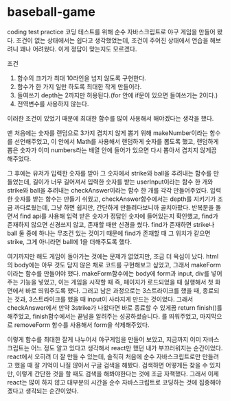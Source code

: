 # baseball-game
coding test practice
코딩 테스트를 위해 순수 자바스크립트로 야구 게임을 만들어 봤다.
조건이 없는 상태에서는 쉽다고 생각했었는데, 조건이 주어진 상태에서 연습을 해보려니 꽤나 어려웠다. 이게 정답이 맞는지도 모르겠다.

조건
1. 함수의 크기가 최대 10라인을 넘지 않도록 구현한다.
2. 함수가 한 가지 일만 하도록 최대한 작게 만들어라.
3. 들여쓰기 depth는 2까지만 허용된다.(for 안에 if문이 있으면 들여쓰기는 2이다.)
4. 전역변수를 사용하지 않는다.

이러한 조건이 있었기 때문에 최대한 함수를 많이 사용해서 해야겠다는 생각을 했다.

맨 처음에는 숫자를 랜덤으로 3가지 겹치지 않게 뽑기 위해 makeNumber이라는 함수를 선언해주었고, 이 안에서 Math를 사용해서 랜덤하게 숫자를 뽑도록 했고,
랜덤하게 뽑은 숫자가 이미 numbers라는 배열 안에 들어가 있으면 다시 뽑아서 겹치지 않게끔 해주었다.

그 후에는 유저가 입력한 숫자를 받아 그 숫자에서 strike와 ball을 추려내는 함수를 만들었는데, 길이가 너무 길어져서 
입력한 숫자를 받는 userInput이라는 함수 한 개와 strike와 ball을 추려내는 checkAnswer이라는 함수 한 개를 각각 만들어주었다.
입력한 숫자를 받는 함수는 만들기 쉬웠고, checkAnswer함수에서는 depth를 지키기가 조금 까다로웠는데, 그냥 하면 쉽지만, 간단하게 만들려다보니까 골치아팠다.
반복문을 돌면서 find api를 사용해 입력 받은 숫자가 정답인 숫자에 들어있는지 확인했고, find가 존재하지 않으면 신경쓰지 않고, 존재할 때만 신경을 썼다.
find가 존재하면 strike나 ball 둘 중에 하나는 무조건 있는 것이기 때문에 find가 존재할 때 그 위치가 같으면 strike, 그게 아니라면 ball에 1을 더해주도록 했다.

여기까지만 해도 게임이 돌아가는 것에는 문제가 없었지만, 조금 더 욕심이 났다.
html의 body에는 아무 것도 담지 않은 채로 코드를 구현해보고 싶었고, 그래서 makeForm이라는 함수를 만들어야 했다.
makeForm함수에는 body에 form과 input, div를 넣어주는 기능을 넣었고, 이는 게임을 시작할 때 즉, 페이지가 로드되었을 때 실행해서 첫 화면에서 바로 띄워주도록 했다.
그러고 남은 과정으로는 3스트라이크를 했을 때, 종료되는 것과, 3스트라이크를 했을 때 input이 사라지게 만드는 것이었다.
그래서 checkAnswer에서 만약 3strike가 나왔다면 바로 종료할 수 있게끔 return finish()를 해주었고, finish함수에서는 끝남을 알려주는 성공하셨습니다. 를 띄워주었고, 
마지막으로 removeForm 함수를 사용해서 form을 삭제해주었다.

이렇게 함수를 최대한 잘게 나누어서 야구게임을 만들어 보았고, 지금까지 이미 자바스크립트는 어느 정도 알고 있다고 생각해서 react만 했던 내가 부끄러워지는 순간이었다.
react에서 오히려 더 잘 만들 수 있는데, 솔직히 처음에 순수 자바스크립트로만 만들려고 했을 때 잘 기억이 나질 않아서 구글 검색을 해봤다. 검색하면 어떻게든 찾을 수 있지만, 이렇게
간단한 것을 할 때도 검색을 해봐야한다는 것에 조금 자책했다.
그래서 이제 react는 많이 하지 않고 대부분의 시간을 순수 자바스크립트로 코딩하는 것에 집중해야겠다고 생각되는 순간이었다.

